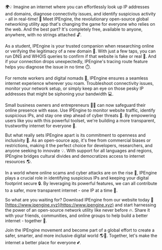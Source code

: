🌍💡 Imagine an internet where you can effortlessly look up IP addresses and domains, diagnose connectivity issues, and identify suspicious activity - all in real-time! 🚀 Meet IPEngine, the revolutionary open-source global networking utility app that's changing the game for everyone who relies on the web. And the best part? It's completely free, available to anyone, anywhere, with no strings attached 🔓.

As a student, IPEngine is your trusted companion when researching online or verifying the legitimacy of a new domain 🤔. With just a few taps, you can run DNS and WHOIS queries to confirm if that website is fake or real 💯. And if your connection drops unexpectedly, IPEngine's tracing route feature helps you diagnose the issue in no time ⏱️.

For remote workers and digital nomads 🌴, IPEngine ensures a seamless internet experience wherever you roam. Troubleshoot connectivity issues, monitor your network setup, or simply keep an eye on those pesky IP addresses that might be siphoning your bandwidth 💻.

Small business owners and entrepreneurs 👨‍💼 can now safeguard their online presence with ease. Use IPEngine to monitor website traffic, identify suspicious IPs, and stay one step ahead of cyber threats 🚫. By empowering users like you with this powerful toolset, we're building a more transparent, trustworthy internet for everyone 🌈.

But what really sets IPEngine apart is its commitment to openness and inclusivity 🎉. As an open-source app, it's free from commercial biases or restrictions, making it the perfect choice for developers, researchers, and anyone seeking to innovate 💡. With support for all languages and regions, IPEngine bridges cultural divides and democratizes access to internet resources 🌎.

In a world where online scams and cyber attacks are on the rise 🔴, IPEngine plays a crucial role in identifying suspicious IPs and keeping your digital footprint secure 🔒. By leveraging its powerful features, we can all contribute to a safer, more transparent internet - one IP at a time 💪.

So what are you waiting for? Download IPEngine from our website today 📲 [https://www.ipengine.xyz](https://www.ipengine.xyz) and start harnessing the power of an open-source network utility like never before 🔥. Share it with your friends, communities, and online groups to help build a better internet - together 🌟.

Join the IPEngine movement and become part of a global effort to create a safer, smarter, and more inclusive digital world 🌎💫. Together, let's make the internet a better place for everyone 💕.